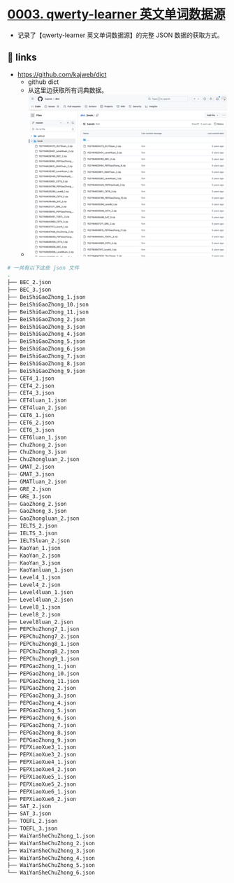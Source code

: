 # [0003. qwerty-learner 英文单词数据源](https://github.com/Tdahuyou/en-notes/tree/main/0003.%20qwerty-learner%20%E8%8B%B1%E6%96%87%E5%8D%95%E8%AF%8D%E6%95%B0%E6%8D%AE%E6%BA%90)

- 记录了【qwerty-learner 英文单词数据源】的完整 JSON 数据的获取方式。

## 🔗 links

- https://github.com/kajweb/dict
  - github dict
  - 从这里边获取所有词典数据。
  - ![](md-imgs/2024-10-26-17-51-40.png)

```bash
# 一共有以下这些 json 文件
.
├── BEC_2.json
├── BEC_3.json
├── BeiShiGaoZhong_1.json
├── BeiShiGaoZhong_10.json
├── BeiShiGaoZhong_11.json
├── BeiShiGaoZhong_2.json
├── BeiShiGaoZhong_3.json
├── BeiShiGaoZhong_4.json
├── BeiShiGaoZhong_5.json
├── BeiShiGaoZhong_6.json
├── BeiShiGaoZhong_7.json
├── BeiShiGaoZhong_8.json
├── BeiShiGaoZhong_9.json
├── CET4_1.json
├── CET4_2.json
├── CET4_3.json
├── CET4luan_1.json
├── CET4luan_2.json
├── CET6_1.json
├── CET6_2.json
├── CET6_3.json
├── CET6luan_1.json
├── ChuZhong_2.json
├── ChuZhong_3.json
├── ChuZhongluan_2.json
├── GMAT_2.json
├── GMAT_3.json
├── GMATluan_2.json
├── GRE_2.json
├── GRE_3.json
├── GaoZhong_2.json
├── GaoZhong_3.json
├── GaoZhongluan_2.json
├── IELTS_2.json
├── IELTS_3.json
├── IELTSluan_2.json
├── KaoYan_1.json
├── KaoYan_2.json
├── KaoYan_3.json
├── KaoYanluan_1.json
├── Level4_1.json
├── Level4_2.json
├── Level4luan_1.json
├── Level4luan_2.json
├── Level8_1.json
├── Level8_2.json
├── Level8luan_2.json
├── PEPChuZhong7_1.json
├── PEPChuZhong7_2.json
├── PEPChuZhong8_1.json
├── PEPChuZhong8_2.json
├── PEPChuZhong9_1.json
├── PEPGaoZhong_1.json
├── PEPGaoZhong_10.json
├── PEPGaoZhong_11.json
├── PEPGaoZhong_2.json
├── PEPGaoZhong_3.json
├── PEPGaoZhong_4.json
├── PEPGaoZhong_5.json
├── PEPGaoZhong_6.json
├── PEPGaoZhong_7.json
├── PEPGaoZhong_8.json
├── PEPGaoZhong_9.json
├── PEPXiaoXue3_1.json
├── PEPXiaoXue3_2.json
├── PEPXiaoXue4_1.json
├── PEPXiaoXue4_2.json
├── PEPXiaoXue5_1.json
├── PEPXiaoXue5_2.json
├── PEPXiaoXue6_1.json
├── PEPXiaoXue6_2.json
├── SAT_2.json
├── SAT_3.json
├── TOEFL_2.json
├── TOEFL_3.json
├── WaiYanSheChuZhong_1.json
├── WaiYanSheChuZhong_2.json
├── WaiYanSheChuZhong_3.json
├── WaiYanSheChuZhong_4.json
├── WaiYanSheChuZhong_5.json
└── WaiYanSheChuZhong_6.json
```

